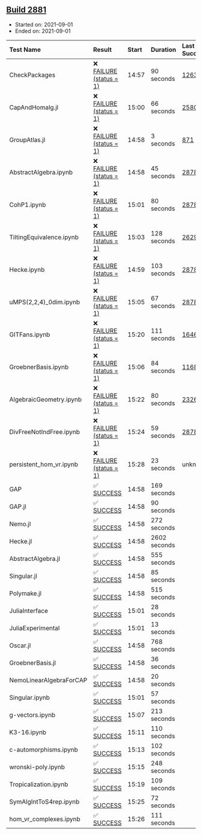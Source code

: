 ## [Build 2881](https://oscarci.mathematik.uni-kl.de/job/oscar-stable/2881/)

* Started on: 2021-09-01
* Ended on: 2021-09-01

| Test Name    | Result | Start | Duration | Last Success | First Failure |
|:-------------|:-------|:------|:---------|:-------------|:--------------|
| CheckPackages | ❌ [FAILURE (status = 1)](https://oscarci.mathematik.uni-kl.de/job/oscar-stable/2881/artifact/logs/build-2881/CheckPackages.log) | 14:57 | 90 seconds | [1263](https://oscarci.mathematik.uni-kl.de/job/oscar-stable/1263/) | [1264](https://oscarci.mathematik.uni-kl.de/job/oscar-stable/1264/) |
| CapAndHomalg.jl | ❌ [FAILURE (status = 1)](https://oscarci.mathematik.uni-kl.de/job/oscar-stable/2881/artifact/logs/build-2881/CapAndHomalg.jl.log) | 15:00 | 66 seconds | [2580](https://oscarci.mathematik.uni-kl.de/job/oscar-stable/2580/) | [2581](https://oscarci.mathematik.uni-kl.de/job/oscar-stable/2581/) |
| GroupAtlas.jl | ❌ [FAILURE (status = 1)](https://oscarci.mathematik.uni-kl.de/job/oscar-stable/2881/artifact/logs/build-2881/GroupAtlas.jl.log) | 14:58 | 3 seconds | [871](https://oscarci.mathematik.uni-kl.de/job/oscar-stable/871/) | [872](https://oscarci.mathematik.uni-kl.de/job/oscar-stable/872/) |
| AbstractAlgebra.ipynb | ❌ [FAILURE (status = 1)](https://oscarci.mathematik.uni-kl.de/job/oscar-stable/2881/artifact/logs/build-2881/AbstractAlgebra.ipynb.log) | 14:58 | 45 seconds | [2878](https://oscarci.mathematik.uni-kl.de/job/oscar-stable/2878/) | [2879](https://oscarci.mathematik.uni-kl.de/job/oscar-stable/2879/) |
| CohP1.ipynb | ❌ [FAILURE (status = 1)](https://oscarci.mathematik.uni-kl.de/job/oscar-stable/2881/artifact/logs/build-2881/CohP1.ipynb.log) | 15:01 | 80 seconds | [2878](https://oscarci.mathematik.uni-kl.de/job/oscar-stable/2878/) | [2879](https://oscarci.mathematik.uni-kl.de/job/oscar-stable/2879/) |
| TiltingEquivalence.ipynb | ❌ [FAILURE (status = 1)](https://oscarci.mathematik.uni-kl.de/job/oscar-stable/2881/artifact/logs/build-2881/TiltingEquivalence.ipynb.log) | 15:03 | 128 seconds | [2629](https://oscarci.mathematik.uni-kl.de/job/oscar-stable/2629/) | [2630](https://oscarci.mathematik.uni-kl.de/job/oscar-stable/2630/) |
| Hecke.ipynb | ❌ [FAILURE (status = 1)](https://oscarci.mathematik.uni-kl.de/job/oscar-stable/2881/artifact/logs/build-2881/Hecke.ipynb.log) | 14:59 | 103 seconds | [2878](https://oscarci.mathematik.uni-kl.de/job/oscar-stable/2878/) | [2879](https://oscarci.mathematik.uni-kl.de/job/oscar-stable/2879/) |
| uMPS(2,2,4)_0dim.ipynb | ❌ [FAILURE (status = 1)](https://oscarci.mathematik.uni-kl.de/job/oscar-stable/2881/artifact/logs/build-2881/uMPS-2-2-4-_0dim.ipynb.log) | 15:05 | 67 seconds | [2878](https://oscarci.mathematik.uni-kl.de/job/oscar-stable/2878/) | [2879](https://oscarci.mathematik.uni-kl.de/job/oscar-stable/2879/) |
| GITFans.ipynb | ❌ [FAILURE (status = 1)](https://oscarci.mathematik.uni-kl.de/job/oscar-stable/2881/artifact/logs/build-2881/GITFans.ipynb.log) | 15:20 | 111 seconds | [1646](https://oscarci.mathematik.uni-kl.de/job/oscar-stable/1646/) | [1647](https://oscarci.mathematik.uni-kl.de/job/oscar-stable/1647/) |
| GroebnerBasis.ipynb | ❌ [FAILURE (status = 1)](https://oscarci.mathematik.uni-kl.de/job/oscar-stable/2881/artifact/logs/build-2881/GroebnerBasis.ipynb.log) | 15:06 | 84 seconds | [1168](https://oscarci.mathematik.uni-kl.de/job/oscar-stable/1168/) | [1169](https://oscarci.mathematik.uni-kl.de/job/oscar-stable/1169/) |
| AlgebraicGeometry.ipynb | ❌ [FAILURE (status = 1)](https://oscarci.mathematik.uni-kl.de/job/oscar-stable/2881/artifact/logs/build-2881/AlgebraicGeometry.ipynb.log) | 15:22 | 80 seconds | [2326](https://oscarci.mathematik.uni-kl.de/job/oscar-stable/2326/) | [2327](https://oscarci.mathematik.uni-kl.de/job/oscar-stable/2327/) |
| DivFreeNotIndFree.ipynb | ❌ [FAILURE (status = 1)](https://oscarci.mathematik.uni-kl.de/job/oscar-stable/2881/artifact/logs/build-2881/DivFreeNotIndFree.ipynb.log) | 15:24 | 59 seconds | [2878](https://oscarci.mathematik.uni-kl.de/job/oscar-stable/2878/) | [2879](https://oscarci.mathematik.uni-kl.de/job/oscar-stable/2879/) |
| persistent_hom_vr.ipynb | ❌ [FAILURE (status = 1)](https://oscarci.mathematik.uni-kl.de/job/oscar-stable/2881/artifact/logs/build-2881/persistent_hom_vr.ipynb.log) | 15:28 | 23 seconds | unknown | unknown |
| GAP | ✅ [SUCCESS](https://oscarci.mathematik.uni-kl.de/job/oscar-stable/2881/artifact/logs/build-2881/GAP.log) | 14:58 | 169 seconds |  |  |
| GAP.jl | ✅ [SUCCESS](https://oscarci.mathematik.uni-kl.de/job/oscar-stable/2881/artifact/logs/build-2881/GAP.jl.log) | 14:58 | 90 seconds |  |  |
| Nemo.jl | ✅ [SUCCESS](https://oscarci.mathematik.uni-kl.de/job/oscar-stable/2881/artifact/logs/build-2881/Nemo.jl.log) | 14:58 | 272 seconds |  |  |
| Hecke.jl | ✅ [SUCCESS](https://oscarci.mathematik.uni-kl.de/job/oscar-stable/2881/artifact/logs/build-2881/Hecke.jl.log) | 14:58 | 2602 seconds |  |  |
| AbstractAlgebra.jl | ✅ [SUCCESS](https://oscarci.mathematik.uni-kl.de/job/oscar-stable/2881/artifact/logs/build-2881/AbstractAlgebra.jl.log) | 14:58 | 555 seconds |  |  |
| Singular.jl | ✅ [SUCCESS](https://oscarci.mathematik.uni-kl.de/job/oscar-stable/2881/artifact/logs/build-2881/Singular.jl.log) | 14:58 | 85 seconds |  |  |
| Polymake.jl | ✅ [SUCCESS](https://oscarci.mathematik.uni-kl.de/job/oscar-stable/2881/artifact/logs/build-2881/Polymake.jl.log) | 14:58 | 515 seconds |  |  |
| JuliaInterface | ✅ [SUCCESS](https://oscarci.mathematik.uni-kl.de/job/oscar-stable/2881/artifact/logs/build-2881/JuliaInterface.log) | 15:01 | 28 seconds |  |  |
| JuliaExperimental | ✅ [SUCCESS](https://oscarci.mathematik.uni-kl.de/job/oscar-stable/2881/artifact/logs/build-2881/JuliaExperimental.log) | 15:01 | 13 seconds |  |  |
| Oscar.jl | ✅ [SUCCESS](https://oscarci.mathematik.uni-kl.de/job/oscar-stable/2881/artifact/logs/build-2881/Oscar.jl.log) | 14:58 | 768 seconds |  |  |
| GroebnerBasis.jl | ✅ [SUCCESS](https://oscarci.mathematik.uni-kl.de/job/oscar-stable/2881/artifact/logs/build-2881/GroebnerBasis.jl.log) | 14:58 | 36 seconds |  |  |
| NemoLinearAlgebraForCAP | ✅ [SUCCESS](https://oscarci.mathematik.uni-kl.de/job/oscar-stable/2881/artifact/logs/build-2881/NemoLinearAlgebraForCAP.log) | 14:58 | 20 seconds |  |  |
| Singular.ipynb | ✅ [SUCCESS](https://oscarci.mathematik.uni-kl.de/job/oscar-stable/2881/artifact/logs/build-2881/Singular.ipynb.log) | 15:01 | 57 seconds |  |  |
| g-vectors.ipynb | ✅ [SUCCESS](https://oscarci.mathematik.uni-kl.de/job/oscar-stable/2881/artifact/logs/build-2881/g-vectors.ipynb.log) | 15:07 | 213 seconds |  |  |
| K3-16.ipynb | ✅ [SUCCESS](https://oscarci.mathematik.uni-kl.de/job/oscar-stable/2881/artifact/logs/build-2881/K3-16.ipynb.log) | 15:11 | 110 seconds |  |  |
| c-automorphisms.ipynb | ✅ [SUCCESS](https://oscarci.mathematik.uni-kl.de/job/oscar-stable/2881/artifact/logs/build-2881/c-automorphisms.ipynb.log) | 15:13 | 102 seconds |  |  |
| wronski-poly.ipynb | ✅ [SUCCESS](https://oscarci.mathematik.uni-kl.de/job/oscar-stable/2881/artifact/logs/build-2881/wronski-poly.ipynb.log) | 15:15 | 248 seconds |  |  |
| Tropicalization.ipynb | ✅ [SUCCESS](https://oscarci.mathematik.uni-kl.de/job/oscar-stable/2881/artifact/logs/build-2881/Tropicalization.ipynb.log) | 15:19 | 109 seconds |  |  |
| SymAlgIntToS4rep.ipynb | ✅ [SUCCESS](https://oscarci.mathematik.uni-kl.de/job/oscar-stable/2881/artifact/logs/build-2881/SymAlgIntToS4rep.ipynb.log) | 15:25 | 72 seconds |  |  |
| hom_vr_complexes.ipynb | ✅ [SUCCESS](https://oscarci.mathematik.uni-kl.de/job/oscar-stable/2881/artifact/logs/build-2881/hom_vr_complexes.ipynb.log) | 15:26 | 111 seconds |  |  |
